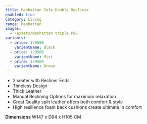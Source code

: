 ```yaml
---
title: Manhattan Sofa Double Recliner
enabled: true
Category: Living
range: Manhattan
images:
  - /assets/manhattan triple.PNG
variants:
  - price: 129500
    varientName: Black
  - price: 129500
    varientName: Mist
  - price: 129500
    varientName: Brown
---
```

* 2 seater with Recliner Ends
* Timeless Design
* Thick Leather
* Manual Reclining Options for maximum relaxation
* Great Quality split leather offers both comfort & style
* High resilience foam back cushions create ultimate in comfort

**Dimensions**
W147 x D94 x H105 CM